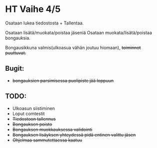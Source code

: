 # HT Vaihe 4/5

Osataan lukea tiedostosta + Tallentaa.

Osataan lisätä/muokata/poistaa jäseniä
Osataan muokata/lisätä/poistaa bongauksia.

Bongausikkuna valmis(ulkoasua vähän joutuu hiomaan), ~~toiminnot puuttuvat.~~

## Bugit:
- ~~bongauksien parsimisessa puolipiste jää loppuun~~

## TODO:

- Ulkoasun siistiminen
- Loput comtestit
- ~~Tiedostoon tallennus~~
- ~~Bongauksen poisto~~
- ~~Bongauksen muokkauksessa validointi~~
- ~~Bongauksen lisäyksen yhteydessä pidä entinen valittu jäsen~~
- ~~Ohjelmaa sammutettaessa kaatuu~~